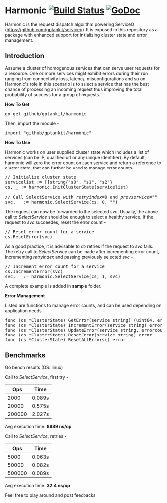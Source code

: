 # Harmonic [![Build Status](https://travis-ci.com/gptankit/harmonic.svg?branch=master)](https://travis-ci.com/gptankit/harmonic) [![GoDoc](https://godoc.org/github.com/gptankit/harmonic?status.svg)](https://pkg.go.dev/github.com/gptankit/harmonic?tab=doc)

Harmonic is the request dispatch algorithm powering ServiceQ (https://github.com/gptankit/serviceq). It is exposed in this repository as a package with enhanced support for initializing cluster state and error management.

## Introduction

Assume a cluster of homogenous services that can serve user requests for a resource. One or more services might exhibit errors during their run ranging from connectivity loss, latency, misconfigurations and so on. Harmonic's role in this scenario is to select a service that has the best chance of processing an incoming request thus improving the total probability of success for a group of requests.

<b>How To Get</b>

<pre>
go get github/gptankit/harmonic
</pre>

Then, import the module - 

<pre>
import "github/gptankit/harmonic"
</pre>

<b>How To Use</b>

Harmonic works on user supplied cluster state which includes a list of services (can be IP, qualified url or any unique identifier). By default, harmonic will zero the error count on each service and return a reference to cluster state, that can further be used to manage error counts.

<pre>
// Initialize cluster state
servicelist := []string{"s0", "s1", "s2"}
cs, _ := harmonic.InitClusterState(servicelist)

// Call SelectService with <i>retryindex</i>=0 and <i>prevservice</i>=""
svc, _ := harmonic.SelectService(cs, 0, "")
</pre>

The request can now be forwarded to the selected <i>svc</i>. Usually, the above call to <i>SelectService</i> should be enough to select a healthy service. If the request to <i>svc</i> succeedes, reset the error count -

<pre>
// Reset error count for a service
cs.ResetError(svc)
</pre>

As a good practice, it is advisable to do retries if the request to <i>svc</i> fails. The retry call to <i>SelectService</i> can be made after incrementing error count, incrementing <i>retryindex</i> and passing previously selected <i>svc</i> - 

<pre>
// Increment error count for a service
cs.IncrementError(svc)
svc, _ := harmonic.SelectService(cs, 1, svc)
</pre>

A complete example is added in <b>sample</b> folder.

<b>Error Management</b>

Listed are functions to manage error counts, and can be used depending on application needs - 

<pre>
func (cs *ClusterState) GetError(service string) (uint64, error)
func (cs *ClusterState) IncrementError(service string) error
func (cs *ClusterState) UpdateError(service string, errorcount uint64) error
func (cs *ClusterState) ResetError(service string) error
func (cs *ClusterState) ResetAllErrors() error
</pre>

## Benchmarks

Go bench results (OS: linux)

Call to <i>SelectService</i>, first try - 

|  Ops  |  Time  |
| ----- |  ----- |
| 2000  | 0.089s |
| 20000 | 0.575s |
| 200000| 2.027s |

Avg execution time: <b>8889 ns/op</b>

Call to <i>SelectService</i>, retries - 

|  Ops  |  Time  |
| ----- |  ----- |
| 5000  | 0.063s |
| 50000 | 0.082s |
| 500000| 0.089s |

Avg execution time: <b>32.4 ns/op</b>

Feel free to play around and post feedbacks
